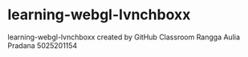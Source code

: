 # learning-webgl-lvnchboxx
learning-webgl-lvnchboxx created by GitHub Classroom
Rangga Aulia Pradana 5025201154
